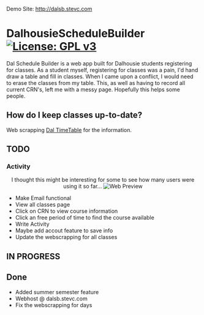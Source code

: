 Demo Site: http://dalsb.stevc.com

# DalhousieScheduleBuilder [![License: GPL v3](https://i.loli.net/2019/05/25/5ce94a915b96910155.png)](https://www.gnu.org/licenses/gpl-3.0)
Dal Schedule Builder is a web app built for Dalhousie students registering for classes. As a student myself, registering for classes was a pain, I'd hand draw a table and fill in classes. When I came upon a conflict, I would need to erase the classes from my table. This, as well as  having to record all current CRN's, left me with a messy page. Hopefully this helps some people.

## How do I keep classes up-to-date?
Web scrapping [Dal TimeTable](https://dalonline.dal.ca/PROD/fysktime.P_DisplaySchedule) for the information. 


## TODO

### Activity
<p align="center">
  I thought this might be interesting for some to see how many users were using it so far...
  <img src="https://i.imgur.com/7xmlE04.png" alt="Web Preview"/>
</p>


* Make Email functional
* View all classes page
* Click on CRN to view course information
* Click an free period of time to find the course available
* Write Activity
* Maybe add accout feature to save info
* Update the webscrapping for all classes

## IN PROGRESS



## Done
- Added summer semester feature
- Webhost @ dalsb.stevc.com
- Fix the webscrapping for days

